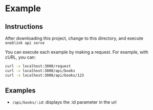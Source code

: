 # Example

## Instructions

After downloading this project,
change to this directory,
and execute `oneblink api serve`

You can execute each example by making a request.
For example, with cURL, you can:

```sh
curl -v localhost:3000/request
curl -v localhost:3000/api/books
curl -v localhost:3000/api/books/123
```

## Examples

- `/api/books/:id`: displays the :id parameter in the url
